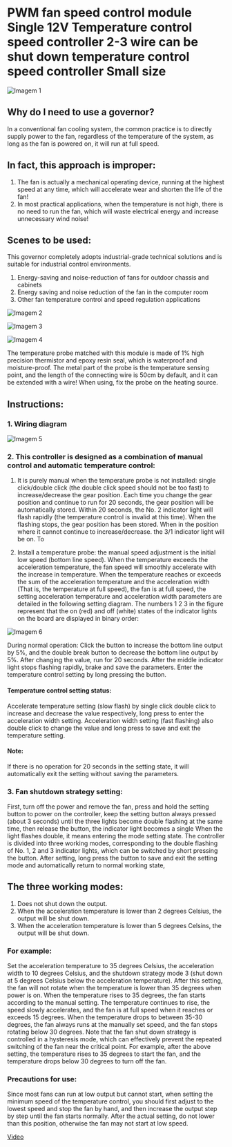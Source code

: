 # PWM fan speed control module Single 12V Temperature control speed controller 2-3 wire can be shut down temperature control speed controller Small size

![Imagem 1](/FanController_Imagem1.jpg "Imagem 1")


## Why do I need to use a governor?

In a conventional fan cooling system, the common practice is to directly supply power to the fan, regardless of the temperature of the system, as long as the fan is powered on, it will run at full speed.

## In fact, this approach is improper:

1. The fan is actually a mechanical operating device, running at the highest speed at any time, which will accelerate wear and shorten the life of the fan! 
2. In most practical applications, when the temperature is not high, there is no need to run the fan, which will waste electrical energy and increase unnecessary wind noise!

## Scenes to be used:
This governor completely adopts industrial-grade technical solutions and is suitable for industrial control environments.

1. Energy-saving and noise-reduction of fans for outdoor chassis and cabinets
2. Energy saving and noise reduction of the fan in the computer room
3. Other fan temperature control and speed regulation applications

![Imagem 2](/FanController_Imagem2.jpg "Imagem 2")

![Imagem 3](/FanController_Imagem3.jpg "Imagem 3")

![Imagem 4](/FanController_Imagem4.jpg "Imagem 4")

The temperature probe matched with this module is made of 1% high precision thermistor and epoxy resin seal, which is waterproof and moisture-proof. The metal part of the probe is the temperature sensing point, and the length of the connecting wire is 50cm by default, and it can be extended with a wire! When using, fix the probe on the heating source.

## Instructions:
### 1. Wiring diagram

![Imagem 5](/FanController_Imagem5.jpg "Imagem 5")


### 2. This controller is designed as a combination of manual control and automatic temperature control:

1. It is purely manual when the temperature probe is not installed: single click/double click (the double click speed should not be too fast) to increase/decrease the gear position. Each time you change the gear position and continue to run for 20 seconds, the gear position will be automatically stored. Within 20 seconds, the No. 2 indicator light will flash rapidly (the temperature control is invalid at this time). When the flashing stops, the gear position has been stored. When in the position where it cannot continue to increase/decrease. the 3/1 indicator light will be on. 
To

2. Install a temperature probe: the manual speed adjustment is the initial low speed (bottom line speed). When the temperature exceeds the acceleration temperature, the fan speed will smoothly accelerate with the increase in temperature. When the temperature reaches or exceeds the sum of the acceleration temperature and the acceleration width (That is, the temperature at full speed), the fan is at full speed, the setting acceleration temperature and acceleration width parameters are detailed in the following setting diagram. The numbers 1 2 3 in the figure represent that the on (red) and off (white) states of the indicator lights on the board are displayed in binary order:

![Imagem 6](/FanController_Imagem6.jpg "Imagem 6")


During normal operation: Click the button to increase the bottom line output by 5%, and the double break button to decrease the bottom line output by 5%. After changing the value, run for 20 seconds. After the middle indicator light stops flashing rapidly, brake and save the parameters. Enter the temperature control setting by long pressing the button.

#### Temperature control setting status:
Accelerate temperature setting (slow flash) by single click double click to increase and decrease the value respectively, long press to enter the acceleration width setting. Acceleration width setting (fast flashing) also double click to change the value and long press to save and exit the temperature setting.

#### Note: 
If there is no operation for 20 seconds in the setting state, it will automatically exit the setting without saving the parameters.

### 3. Fan shutdown strategy setting:
First, turn off the power and remove the fan, press and hold the setting button to power on the controller, keep the setting button always pressed (about 3 seconds) until the three lights become double flashing at the same time, then release the button, the indicator light becomes a single When the light flashes double, it means entering the mode setting state. The controller is divided into three working modes, corresponding to the double flashing of No. 1, 2 and 3 indicator lights, which can be switched by short pressing the button. After setting, long press the button to save and exit the setting mode and automatically return to normal working state,

## The three working modes:
1. Does not shut down the output.
2. When the acceleration temperature is lower than 2 degrees Celsius, the output will be shut down.
3. When the acceleration temperature is lower than 5 degrees Celsins, the output will be shut down.

### For example: 
Set the acceleration temperature to 35 degrees Celsius, the acceleration width to 10 degrees Celsius, and the shutdown strategy mode 3 (shut down at 5 degrees Celsius below the acceleration temperature). After this setting, the fan will not rotate when the temperature is lower than 35 degrees when power is on. When the temperature rises to 35 degrees, the fan starts according to the manual setting. The temperature continues to rise, the speed slowly accelerates, and the fan is at full speed when it reaches or exceeds 15 degrees. When the temperature drops to between 35-30 degrees, the fan always runs at the manually set speed, and the fan stops rotating below 30 degrees.
Note that the fan shut down strategy is controlled in a hysteresis mode, which can effectively prevent the repeated switching of the fan near the critical point. For example, after the above setting, the temperature rises to 35 degrees to start the fan, and the temperature drops below 30 degrees to turn off the fan.

### Precautions for use:
Since most fans can run at low output but cannot start, when setting the minimum speed of the temperature control, you should first adjust to the lowest speed and stop the fan by hand, and then increase the output step by step until the fan starts normally. After the actual setting, do not lower than this position, otherwise the fan may not start at low speed.

[Video](./fancontroller/videoplayback.mp4)
